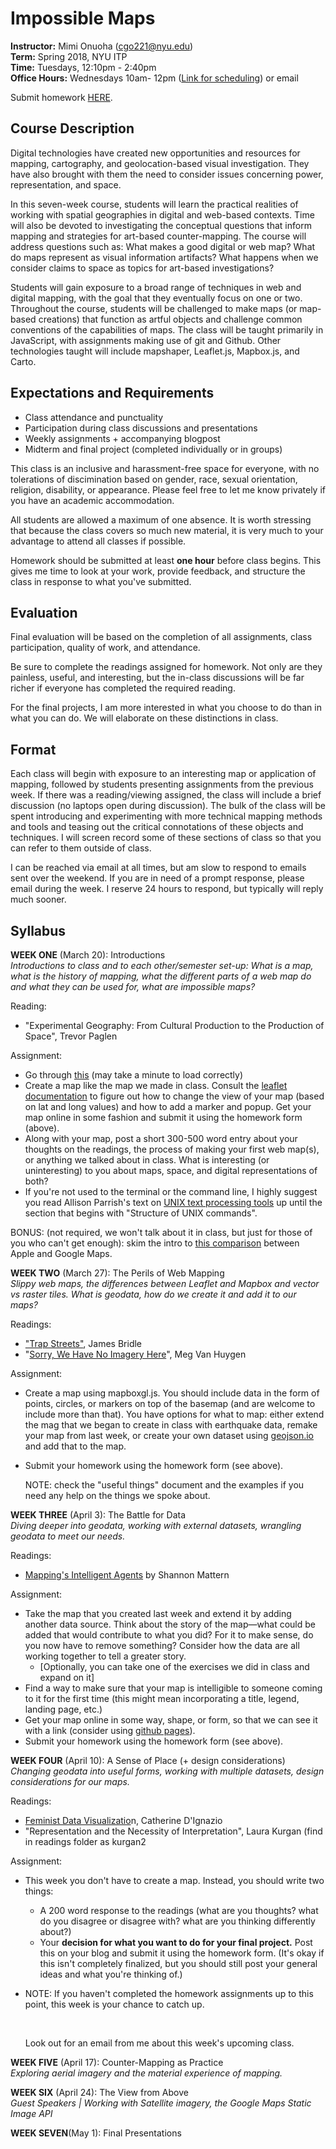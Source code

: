 # Impossible Maps

**Instructor:** Mimi Onuoha  (cgo221@nyu.edu)  
**Term:** Spring 2018, NYU ITP  
**Time:** Tuesdays, 12:10pm - 2:40pm   
**Office Hours:** Wednesdays 10am- 12pm ([Link for scheduling](https://calendar.google.com/calendar/selfsched?sstoken=UUl0bkJBeEw5QmpTfGRlZmF1bHR8MTVmMGJiY2ZkYjkyNWQ0NGQ1Y2YzODliMDQ0MmRlODU)) or email

Submit homework [HERE](https://docs.google.com/forms/d/e/1FAIpQLSfocVAYIRgXef4dXbr-fu3qYdosTLTtE6ZwEQDbkuiJljYWCw/viewform?usp=sf_link). 

## Course Description 

Digital technologies have created new opportunities and resources for mapping, cartography, and geolocation-based visual investigation. They have also brought with them the need to consider issues concerning power, representation, and space.

In this seven-week course, students will learn the practical realities of working with spatial geographies in digital and web-based contexts. Time will also be devoted to investigating the conceptual questions that inform mapping and strategies for art-based counter-mapping. The course will address questions such as: What makes a good digital or web map? What do maps represent as visual information artifacts? What happens when we consider claims to space as topics for art-based investigations?

Students will gain exposure to a broad range of techniques in web and digital mapping, with the goal that they eventually focus on one or two. Throughout the course, students will be challenged to make maps (or map-based creations) that function as artful objects and challenge common conventions of the capabilities of maps. The class will be taught primarily in JavaScript, with assignments making use of git and Github. Other technologies taught will include mapshaper, Leaflet.js, Mapbox.js, and Carto.

## Expectations and Requirements
- Class attendance and punctuality 
- Participation during class discussions and presentations
- Weekly assignments + accompanying blogpost  
- Midterm and final project (completed individually or in groups)

This class is an inclusive and harassment-free space for everyone, with no tolerations of discimination based on gender, race, sexual orientation, religion, disability, or appearance. Please feel free to let me know privately if you have an academic accommodation.  

All students are allowed a maximum of one absence. It is worth stressing that because the class covers so much new material, it is very much to your advantage to attend all classes if possible. 

Homework should be submitted at least **one hour** before class begins. This gives me time to look at your work, provide feedback, and structure the class in response to what you've submitted. 


## Evaluation
Final evaluation will be based on the completion of all assignments, class participation, quality of work, and attendance. 

Be sure to complete the readings assigned for homework. Not only are they painless, useful, and interesting, but the in-class discussions will be far richer if everyone has completed the required reading.   

For the final projects, I am more interested in what you choose to do than in what you can do. We will elaborate on these distinctions in class. 

## Format 
Each class will begin with exposure to an interesting map or application of mapping, followed by students presenting assignments from the previous week. If there was a reading/viewing assigned, the class will include a brief discussion (no laptops open during discussion). The bulk of the class will be spent introducing and experimenting with more technical mapping methods and tools and teasing out the critical connotations of these objects and techniques. I will screen record some of these sections of class so that you can refer to them outside of class.

I can be reached via email at all times, but am slow to respond to emails sent over the weekend. If you are in need of a prompt response, please email during the week. I reserve 24 hours to respond, but typically will reply much sooner. 

## Syllabus
**WEEK ONE** (March 20): Introductions      
*Introductions to class and to each other/semester set-up:  What is a map, what is the history of mapping, what the different parts of a web map do and what they can be used for, what are impossible maps?* 

Reading:

- "Experimental Geography: From Cultural Production to the Production of Space", Trevor Paglen

Assignment:

- Go through [this](http://maptime.io/anatomy-of-a-web-map/#0) (may take a minute to load correctly)
- Create a map like the map we made in class. Consult the [leaflet documentation](http://leafletjs.com/) to figure out how to change the view of your map (based on lat and long values) and how to add a marker and popup. Get your map online in some fashion and submit it using the homework form (above).
- Along with your map, post a short 300-500 word entry about your thoughts on the readings, the process of making your first web map(s), or anything we talked about in class. What is interesting (or uninteresting) to you about maps, space, and digital representations of both? 
- If you're not used to the terminal or the command line, I highly suggest you read Allison Parrish's text on [UNIX text processing tools](http://rwet.decontextualize.com/book/unix/) up until the section that begins with "Structure of UNIX commands".

BONUS: (not required, we won't talk about it in class, but just for those of you who can't get enough): skim the intro to [this comparison](https://www.justinobeirne.com/cartography-comparison) between Apple and Google Maps. 



**WEEK TWO**  (March 27):  The Perils of Web Mapping    
*Slippy web maps, the differences between Leaflet and Mapbox and vector vs raster tiles.  What is geodata, how do we create it and add it to our maps?* 

Readings:

- ["Trap Streets"](http://www.cabinetmagazine.org/issues/47/bridle.php), James Bridle 
- "[Sorry, We Have No Imagery Here](https://www.atlasobscura.com/articles/investigating-censored-spots-on-google-earth)", Meg Van Huygen

Assignment:

- Create a map using mapboxgl.js. You should include data in the form of points, circles, or markers on top of the basemap (and are welcome to include more than that). You have options for what to map: either extend the mag that we began to create in class with earthquake data, remake your map from last week, or create your own dataset using [geojson.io](http://geojson.io/) and add that to the map. 

- Submit your homework using the homework form (see above). 

  NOTE: check the "useful things" document and the examples if you need any help on the things we spoke about. 


**WEEK THREE** (April 3): The Battle for Data    
*Diving deeper into geodata, working with external datasets, wrangling geodata to meet our needs.*

Readings:

- [Mapping's Intelligent Agents](https://placesjournal.org/article/mappings-intelligent-agents/) by Shannon Mattern 

Assignment:

- Take the map that you created last week and extend it by adding another data source. Think about the story of the map—what could be added that would contribute to what you did? For it to make sense, do you now have to remove something? Consider how the data are all working together to tell a greater story. 
  - [Optionally, you can take one of the exercises we did in class and expand on it]
- Find a way to make sure that your map is intelligible to someone coming to it for the first time (this might mean incorporating a title, legend, landing page, etc.)
- Get your map online in some way, shape, or form, so that we can see it with a link (consider using [github pages](https://pages.github.com/)).
- Submit your homework using the homework form (see above). 


**WEEK FOUR** (April 10): A Sense of Place (+ design considerations)   
*Changing geodata into useful forms, working with multiple datasets, design considerations for our maps.*

Readings:

- [Feminist Data Visualizatio](https://civic.mit.edu/feminist-data-visualization)n, Catherine D'Ignazio 
- "Representation and the Necessity of Interpretation", Laura Kurgan (find in readings folder as kurgan2

Assignment:

- This week you don't have to create a map. Instead, you should write two things:

  - A 200 word response to the readings (what are you thoughts? what do you disagree or disagree with? what are you thinking differently about?)
  - Your **decision for  what you want to do for your final project.** Post this on your blog and submit it using the homework form. (It's okay if this isn't completely finalized, but you should still post your general ideas and what you're thinking of.)

- NOTE: If you haven't completed the homework assignments up to this point, this week is your chance to catch up. 

  ​

  Look out for an email from me about this week's upcoming class. 

**WEEK FIVE** (April 17): Counter-Mapping as Practice   
*Exploring aerial imagery and the material experience of mapping.* 




**WEEK SIX** (April 24): The View from Above    
*Guest Speakers | Working with Satellite imagery, the Google Maps Static Image API* 


**WEEK SEVEN**(May 1): Final Presentations     



